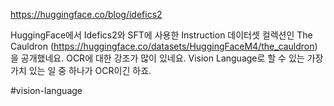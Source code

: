 https://huggingface.co/blog/idefics2

HuggingFace에서 Idefics2와 SFT에 사용한 Instruction 데이터셋 컬렉션인 The Cauldron (https://huggingface.co/datasets/HuggingFaceM4/the_cauldron) 을 공개했네요. OCR에 대한 강조가 많이 있네요. Vision Language로 할 수 있는 가장 가치 있는 일 중 하나가 OCR이긴 하죠.

#vision-language 